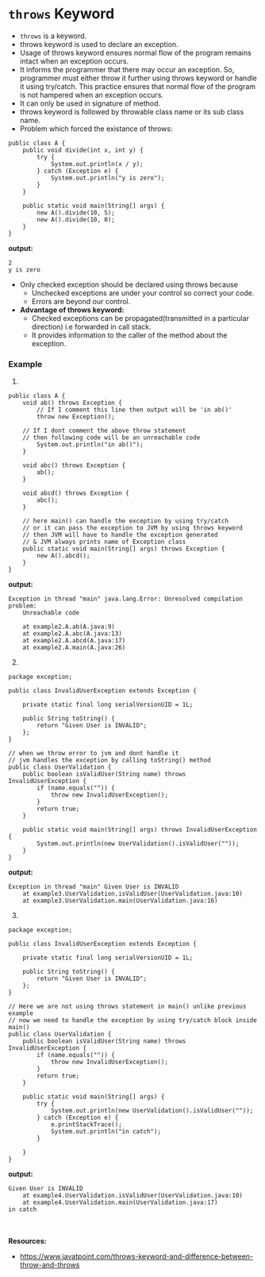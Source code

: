 # `throws` Keyword
* `throws` is a keyword.
* throws keyword is used to declare an exception.
* Usage of throws keyword ensures normal flow of the program remains intact when an exception occurs.
* It informs the programmer that there may occur an exception. So, programmer must either throw it further using throws keyword or handle it using try/catch. This practice ensures that normal flow of the program is not hampered when an exception occurs.
* It can only be used in signature of method.
* throws keyword is followed by throwable class name or its sub class name.
* Problem which forced the existance of throws:
````
public class A {
	public void divide(int x, int y) {
		try {
			System.out.println(x / y);
		} catch (Exception e) {
			System.out.println("y is zero");
		}
	}

	public static void main(String[] args) {
		new A().divide(10, 5);
		new A().divide(10, 0);
	}
}
````
__output:__
````
2
y is zero
````
* Only checked exception should be declared using throws because
  - Unchecked exceptions are under your control so correct your code.
  - Errors are beyond our control.
* __Advantage of throws keyword:__
  - Checked exceptions can be propagated(transmitted in a particular direction) i.e forwarded in call stack.
  - It provides information to the caller of the method about the exception.

### Example
1.
````
public class A {
	void ab() throws Exception {
		// If I comment this line then output will be 'in ab()'
		throw new Exception();
  
    // If I dont comment the above throw statement
    // then following code will be an unreachable code
		System.out.println("in ab()");
	}

	void abc() throws Exception {
		ab();
	}

	void abcd() throws Exception {
		abc();
	}

	// here main() can handle the exception by using try/catch
	// or it can pass the exception to JVM by using throws keyword
	// then JVM will have to handle the exception generated
	// & JVM always prints name of Exception class
	public static void main(String[] args) throws Exception {
		new A().abcd();
	}
}
````
__output:__
````
Exception in thread "main" java.lang.Error: Unresolved compilation problem: 
	Unreachable code

	at example2.A.ab(A.java:9)
	at example2.A.abc(A.java:13)
	at example2.A.abcd(A.java:17)
	at example2.A.main(A.java:26)
````
2. 
````
package exception;

public class InvalidUserException extends Exception {

	private static final long serialVersionUID = 1L;

	public String toString() {
		return "Given User is INVALID";
	};
}
````
````
// when we throw error to jvm and dont handle it
// jvm handles the exception by calling toString() method
public class UserValidation {
	public boolean isValidUser(String name) throws InvalidUserException {
		if (name.equals("")) {
			throw new InvalidUserException();
		}
		return true;
	}

	public static void main(String[] args) throws InvalidUserException {
		System.out.println(new UserValidation().isValidUser(""));
	}
}
````
__output:__
````
Exception in thread "main" Given User is INVALID
	at example3.UserValidation.isValidUser(UserValidation.java:10)
	at example3.UserValidation.main(UserValidation.java:16)
````
3. 
````
package exception;

public class InvalidUserException extends Exception {

	private static final long serialVersionUID = 1L;

	public String toString() {
		return "Given User is INVALID";
	};
}
````
````
// Here we are not using throws statement in main() unlike previous example
// now we need to handle the exception by using try/catch block inside main()
public class UserValidation {
	public boolean isValidUser(String name) throws InvalidUserException {
		if (name.equals("")) {
			throw new InvalidUserException();
		}
		return true;
	}

	public static void main(String[] args) {
		try {
			System.out.println(new UserValidation().isValidUser(""));
		} catch (Exception e) {
			e.printStackTrace();
			System.out.println("in catch");
		}

	}
}
````
__output:__
````
Given User is INVALID
	at example4.UserValidation.isValidUser(UserValidation.java:10)
	at example4.UserValidation.main(UserValidation.java:17)
in catch
````


<br><br>__Resources:__
* https://www.javatpoint.com/throws-keyword-and-difference-between-throw-and-throws
